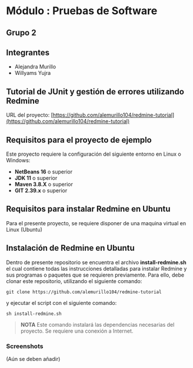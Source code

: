 # Módulo : Pruebas de Software

## Grupo 2

## Integrantes

- Alejandra Murillo
- Willyams Yujra

## Tutorial de JUnit y gestión de errores utilizando Redmine

URL del proyecto: [https://github.com/alemurillo104/redmine-tutorial](https://github.com/alemurillo104/redmine-tutorial)

## Requisitos para el proyecto de ejemplo
Este proyecto requiere la configuración del siguiente entorno en Linux o Windows:

- **NetBeans 16** o superior
- **JDK 11** o superior
- **Maven 3.8.X** o superior
- **GIT 2.39.x** o superior

## Requisitos para instalar Redmine en Ubuntu
Para el presente proyecto, se requiere disponer de una maquina virtual en Linux (Ubuntu)

## Instalación de Redmine en Ubuntu

Dentro de presente repositorio se encuentra el archivo **install-redmine.sh** el cual contiene todas las instrucciones detalladas para instalar Redmine y sus programas o paquetes que se requieren previamente.
Para ello, debe clonar este repositorio, utilizando el siguiente comando:

``
git clone https://github.com/alemurillo104/redmine-tutorial
``

y ejecutar el script con el siguiente comando:

``
sh install-redmine.sh 
``

> **NOTA**
> Este comando instalará las dependencias necesarias del proyecto. Se requiere una conexión a Internet.


### Screenshots
(Aún se deben añadir)
